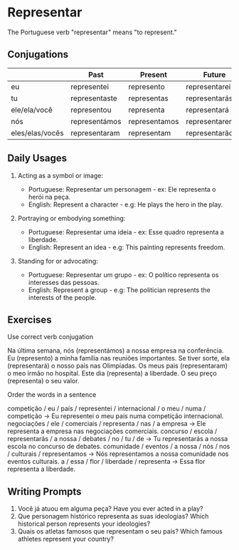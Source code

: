 # Representar

The Portuguese verb "representar" means "to represent."

## Conjugations

|                 | Past          | Present       | Future          |
| --------------- | ------------- | ------------- | --------------- |
| eu              | representei   | represento    | representarei   |
| tu              | representaste | representas   | representarás   |
| ele/ela/você    | representou   | representa    | representará    |
| nós             | representámos | representamos | representaremos |
| eles/elas/vocês | representaram | representam   | representarão   |

## Daily Usages

1. Acting as a symbol or image:

   - Portuguese: Representar um personagem - ex: Ele representa o herói na peça.
   - English: Represent a character - e.g: He plays the hero in the play.

2. Portraying or embodying something:

   - Portuguese: Representar uma ideia - ex: Esse quadro representa a liberdade.
   - English: Represent an idea - e.g: This painting represents freedom.

3. Standing for or advocating:

   - Portuguese: Representar um grupo - ex: O político representa os interesses das pessoas.
   - English: Represent a group - e.g: The politician represents the interests of the people.

## Exercises

Use correct verb conjugation

Na última semana, nós (representámos) a nossa empresa na conferência.
Eu (represento) a minha família nas reuniões importantes.
Se tiver sorte, ela (representará) o nosso país nas Olimpíadas.
Os meus pais (representaram) o meo irmão no hospital.
Este dia (representa) a liberdade.
O seu preço (representa) o seu valor.

Order the words in a sentence

competição / eu / país / representei / internacional / o meu / numa / competição -> Eu representei o meu país numa competição internacional.
negociações / ele / comerciais / representa / nas / a empresa -> Ele representa a empresa nas negociações comerciais.
concurso / escola / representarás / a nossa / debates / no / tu / de -> Tu representarás a nossa escola no concurso de debates.
comunidade / eventos / a nossa / nós / nos / culturais / representamos -> Nós representamos a nossa comunidade nos eventos culturais.
a / essa / flor / liberdade / representa -> Essa flor representa a liberdade.

## Writing Prompts

1. Você já atuou em alguma peça? Have you ever acted in a play?
2. Que personagem histórico representa as suas ideologias? Which historical person represents your ideologies?
3. Quais os atletas famosos que representam o seu país? Which famous athletes represent your country?
